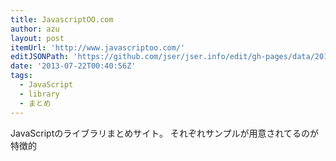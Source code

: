 ```yaml
---
title: JavascriptOO.com
author: azu
layout: post
itemUrl: 'http://www.javascriptoo.com/'
editJSONPath: 'https://github.com/jser/jser.info/edit/gh-pages/data/2013/07/index.json'
date: '2013-07-22T00:40:56Z'
tags:
  - JavaScript
  - library
  - まとめ
---
```

JavaScriptのライブラリまとめサイト。
それぞれサンプルが用意されてるのが特徴的
